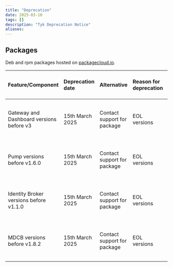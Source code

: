 ```yaml
---
title: "Deprecation"
date: 2025-03-10
tags: []
description: "Tyk Deprecation Notice"
aliases:
---
```


## Packages

Deb and rpm packages hosted on [packagecloud.io](https://packagecloud.io/tyk/).

| Feature/Component  | Deprecation date  | Alternative  | Reason for deprecation | End of Life date  | Notes  |
| :---- | :---- | :---- | :---- | :---- | :---- |
|Gateway and Dashboard versions before v3 | 15th March 2025  | Contact support for package  | EOL versions  | 2023 | Please consider upgrading to a supported version  |
|Pump versions before v1.6.0 | 15th March 2025  | Contact support for package  | EOL versions  | 2023 | Please consider upgrading to a supported version  |
|Identity Broker versions before v1.1.0 | 15th March 2025  | Contact support for package  | EOL versions  | 2023 | Please consider upgrading to a supported version  |
|MDCB versions before v1.8.2 | 15th March 2025  | Contact support for package  | EOL versions  | 2023 | Please consider upgrading to a supported version  |
